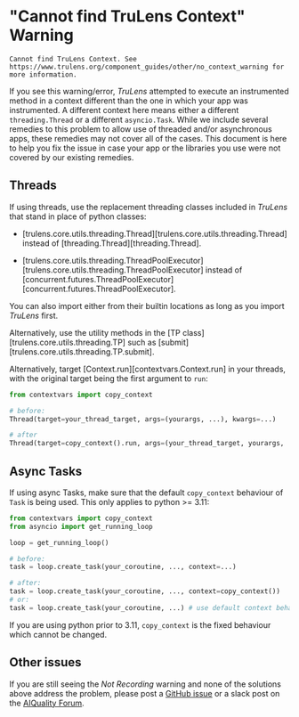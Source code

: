 # "Cannot find TruLens Context" Warning

```
Cannot find TruLens Context. See
https://www.trulens.org/component_guides/other/no_context_warning for more information.
```

If you see this warning/error, _TruLens_ attempted to execute an instrumented
method in a context different than the one in which your app was instrumented. A
different context here means either a different `threading.Thread` or a
different `asyncio.Task`. While we include several remedies to this problem to
allow use of threaded and/or asynchronous apps, these remedies may not cover all
of the cases. This document is here to help you fix the issue in case your app
or the libraries you use were not covered by our existing remedies.

## Threads

If using threads, use the replacement threading classes included in _TruLens_
that stand in place of python classes:

- [trulens.core.utils.threading.Thread][trulens.core.utils.threading.Thread]
  instead of [threading.Thread][threading.Thread].

- [trulens.core.utils.threading.ThreadPoolExecutor][trulens.core.utils.threading.ThreadPoolExecutor]
  instead of
  [concurrent.futures.ThreadPoolExecutor][concurrent.futures.ThreadPoolExecutor].

You can also import either from their builtin locations as long as you import
_TruLens_ first.

Alternatively, use the utility methods in the [TP
class][trulens.core.utils.threading.TP] such as
[submit][trulens.core.utils.threading.TP.submit].

Alternatively, target [Context.run][contextvars.Context.run] in your threads,
with the original target being the first argument to `run`:

```python
from contextvars import copy_context

# before:
Thread(target=your_thread_target, args=(yourargs, ...), kwargs=...)

# after
Thread(target=copy_context().run, args=(your_thread_target, yourargs, ...), kwargs=...)
```

## Async Tasks

If using async Tasks, make sure that the default `copy_context` behaviour of
`Task` is being used. This only applies to python >= 3.11:

```python
from contextvars import copy_context
from asyncio import get_running_loop

loop = get_running_loop()

# before:
task = loop.create_task(your_coroutine, ..., context=...)

# after:
task = loop.create_task(your_coroutine, ..., context=copy_context())
# or:
task = loop.create_task(your_coroutine, ...) # use default context behaviour
```

If you are using python prior to 3.11, `copy_context` is the fixed behaviour
which cannot be changed.

## Other issues

If you are still seeing the _Not Recording_ warning and none of the solutions
above address the problem, please post a [GitHub
issue](https://github.com/truera/trulens/issues) or a slack post on the
[AIQuality Forum](https://communityinviter.com/apps/aiqualityforum/josh).

